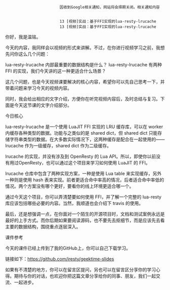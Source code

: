 
                            
                            因收到Google相关通知，网站将会择期关闭。相关通知内容
                            
                            
                            13 [视频]实战：基于FFI实现的lua-resty-lrucache
                            13 [视频]实战：基于FFI实现的lua-resty-lrucache

你好，我是温铭。

今天的内容，我同样会以视频的形式来讲解。不过，在你进行视频学习之前，我想先问你这么几个问题：


lua-resty-lrucache 内部最重要的数据结构是什么？
lua-resty-lrucache 有两种 FFI 的实现，我们今天讲的这一种更适合什么场景？


这几个问题，也是今天视频课要解决的核心内容，希望你可以先自己思考一下，并带着问题来学习今天的视频内容。

同时，我会给出相应的文字介绍，方便你在听完视频内容后，及时总结与复习。下面是今天这节课的文字介绍部分。

今日核心

lua-resty-lrucache 是一个使用 LuaJIT FFI 实现的 LRU 缓存库，可以在 worker 内缓存各种类型的数据。功能与之类似的是 shared dict，但 shared dict 只能存储字符串类型的数据。在大多数实际情况下，这两种缓存是配合在一起使用的——lrucache 作为一级缓存，shared dict 作为二级缓存。

lrucache 的实现，并没有涉及到 OpenResty 的 Lua API。所以，即使你以前没有用过OpenResty，也可以通过这个项目来学习如何使用 LuaJIT 的 FFI。

lrucache 仓库中包含了两种实现方案，一种是使用 Lua table 来实现缓存，另外一种则是使用 hash 表来实现。前者更适合命中率高的情况，后者适合命中率低的情况。两个方案没有哪个更好，要看你的线上环境更适合哪一个。

通过今天这个项目，你可以弄清楚要如何使用 FFI，并了解一个完整的 lua-resty 库应该包括哪些必要的内容。当然，我顺道也会介绍下 travis 的使用。

最后，还是想强调一点，在你面对一个陌生的开源项目时，文档和测试案例永远是最好的上手方式。而你后期如果要阅读源码，也不要先去抠细节，而是应该先去看主要的数据结构，围绕重点逐层深入。

课件参考

今天的课件已经上传到了我的GitHub上，你可以自己下载学习。

链接如下：https://github.com/iresty/geektime-slides

如果有不清楚的地方，你可以在留言区提问，另也可以在留言区分享你的学习心得。期待与你的对话，也欢迎你把这篇文章分享给你的同事、朋友，我们一起交流、一起进步。

                        
                        
                            